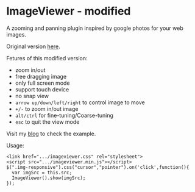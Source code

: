 # ImageViewer - modified
A zooming and panning plugin inspired by google photos for your web images.

Original version [here](https://github.com/s-yadav/ImageViewer).

Fetures of this modified version:

* zoom in/out
* free dragging image
* only full screen mode
* support touch device
* no snap view
* `arrow up/down/left/right` to control image to move
* `+/-` to zoom in/out image
* `alt/ctrl` for fine-tuning/Coarse-tuning
* `esc` to quit the view mode

Visit my [blog](https://nifume.com) to check the example.

Usage:

```
<link href=".../imageviewer.css" rel="stylesheet">
<script src=".../imageviewer.min.js"></script>
$(".img-responsive").css("cursor","pointer").on('click',function(){
  var imgSrc = this.src;
  ImageViewer().show(imgSrc);
});
```
